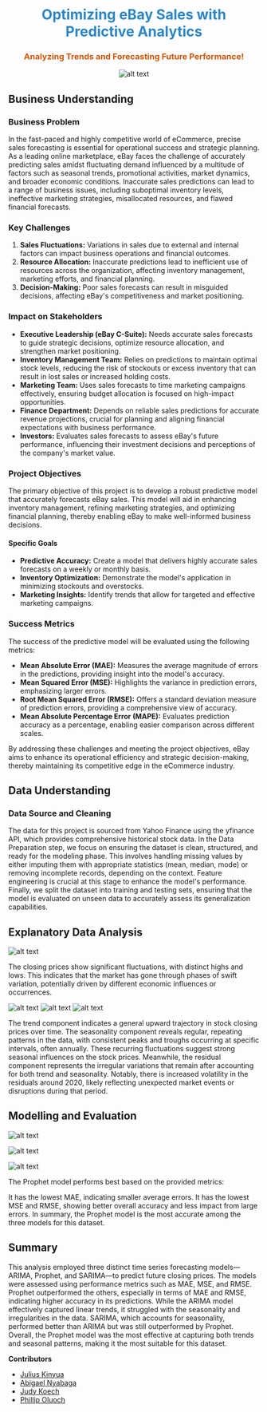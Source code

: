 <h1 style="text-align:center; color: #2E86C1;">Optimizing eBay Sales with Predictive Analytics</h1>
<h3 style="text-align:center; color: #D35400;">Analyzing Trends and Forecasting Future Performance!</h3>

<p align="center">
  <img src="images/eBay-prediction.jpg" alt="alt text" />
</p>


## Business Understanding

### Business Problem

In the fast-paced and highly competitive world of eCommerce, precise sales forecasting is essential for operational success and strategic planning. As a leading online marketplace, eBay faces the challenge of accurately predicting sales amidst fluctuating demand influenced by a multitude of factors such as seasonal trends, promotional activities, market dynamics, and broader economic conditions. Inaccurate sales predictions can lead to a range of business issues, including suboptimal inventory levels, ineffective marketing strategies, misallocated resources, and flawed financial forecasts.

### Key Challenges

1. **Sales Fluctuations:** Variations in sales due to external and internal factors can impact business operations and financial outcomes.
2. **Resource Allocation:** Inaccurate predictions lead to inefficient use of resources across the organization, affecting inventory management, marketing efforts, and financial planning.
3. **Decision-Making:** Poor sales forecasts can result in misguided decisions, affecting eBay's competitiveness and market positioning.

### Impact on Stakeholders

- **Executive Leadership (eBay C-Suite):** Needs accurate sales forecasts to guide strategic decisions, optimize resource allocation, and strengthen market positioning.
- **Inventory Management Team:** Relies on predictions to maintain optimal stock levels, reducing the risk of stockouts or excess inventory that can result in lost sales or increased holding costs.
- **Marketing Team:** Uses sales forecasts to time marketing campaigns effectively, ensuring budget allocation is focused on high-impact opportunities.
- **Finance Department:** Depends on reliable sales predictions for accurate revenue projections, crucial for planning and aligning financial expectations with business performance.
- **Investors:** Evaluates sales forecasts to assess eBay's future performance, influencing their investment decisions and perceptions of the company's market value.

### Project Objectives

The primary objective of this project is to develop a robust predictive model that accurately forecasts eBay sales. This model will aid in enhancing inventory management, refining marketing strategies, and optimizing financial planning, thereby enabling eBay to make well-informed business decisions.

#### Specific Goals

- **Predictive Accuracy:** Create a model that delivers highly accurate sales forecasts on a weekly or monthly basis.
- **Inventory Optimization:** Demonstrate the model's application in minimizing stockouts and overstocks.
- **Marketing Insights:** Identify trends that allow for targeted and effective marketing campaigns.

### Success Metrics

The success of the predictive model will be evaluated using the following metrics:

- **Mean Absolute Error (MAE):** Measures the average magnitude of errors in the predictions, providing insight into the model's accuracy.
- **Mean Squared Error (MSE):** Highlights the variance in prediction errors, emphasizing larger errors.
- **Root Mean Squared Error (RMSE):** Offers a standard deviation measure of prediction errors, providing a comprehensive view of accuracy.
- **Mean Absolute Percentage Error (MAPE):** Evaluates prediction accuracy as a percentage, enabling easier comparison across different scales.

By addressing these challenges and meeting the project objectives, eBay aims to enhance its operational efficiency and strategic decision-making, thereby maintaining its competitive edge in the eCommerce industry.

## Data Understanding
### Data Source and Cleaning
The data for this project is sourced from Yahoo Finance using the yfinance API, which provides comprehensive historical stock data.
In the Data Preparation step, we focus on ensuring the dataset is clean, structured, and ready for the modeling phase. This involves handling missing values by either imputing them with appropriate statistics (mean, median, mode) or removing incomplete records, depending on the context. Feature engineering is crucial at this stage to enhance the model's performance. Finally, we split the dataset into training and testing sets, ensuring that the model is evaluated on unseen data to accurately assess its generalization capabilities.

## Explanatory Data Analysis
![alt text](images/historical_moving_average.JPG)

The closing prices show significant fluctuations, with distinct highs and lows. This indicates that the market has gone through phases of swift variation, potentially driven by different economic influences or occurrences.

![alt text](images/trend.JPG)
![alt text](images/seasonal.JPG)
![alt text](images/residual.JPG)

The trend component indicates a general upward trajectory in stock closing prices over time. The seasonality component reveals regular, repeating patterns in the data, with consistent peaks and troughs occurring at specific intervals, often annually. These recurring fluctuations suggest strong seasonal influences on the stock prices. Meanwhile, the residual component represents the irregular variations that remain after accounting for both trend and seasonality. Notably, there is increased volatility in the residuals around 2020, likely reflecting unexpected market events or disruptions during that period.

## Modelling and Evaluation

![alt text](images/arima_actual_prices.JPG)

![alt text](images/sarima_model.JPG)

![alt text](images/prophet_model.JPG)

The Prophet model performs best based on the provided metrics:

It has the lowest MAE, indicating smaller average errors. It has the lowest MSE and RMSE, showing better overall accuracy and less impact from large errors. In summary, the Prophet model is the most accurate among the three models for this dataset.

## Summary
This analysis employed three distinct time series forecasting models—ARIMA, Prophet, and SARIMA—to predict future closing prices. The models were assessed using performance metrics such as MAE, MSE, and RMSE. Prophet outperformed the others, especially in terms of MAE and RMSE, indicating higher accuracy in its predictions. While the ARIMA model effectively captured linear trends, it struggled with the seasonality and irregularities in the data. SARIMA, which accounts for seasonality, performed better than ARIMA but was still outperformed by Prophet. Overall, the Prophet model was the most effective at capturing both trends and seasonal patterns, making it the most suitable for this dataset.


**Contributors**
- [Julius Kinyua](https://github.com/czarprocoder)
- [Abigael Nyabaga](https://github.com/Nyabaga)
- [Judy Koech](https://github.com/Judykoech)
- [Phillip Oluoch](https://github.com/OCHI-BUOY)




































